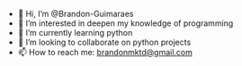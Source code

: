 - 👋 Hi, I’m @Brandon-Guimaraes
- 👀 I’m interested in deepen my knowledge of programming
- 🌱 I’m currently learning python
- 💞️ I’m looking to collaborate on python projects
- 📫 How to reach me: brandonmktd@gmail.com

<!---
Brandon-Guimaraes/Brandon-Guimaraes is a ✨ special ✨ repository because its `README.md` (this file) appears on your GitHub profile.
You can click the Preview link to take a look at your changes.
--->
